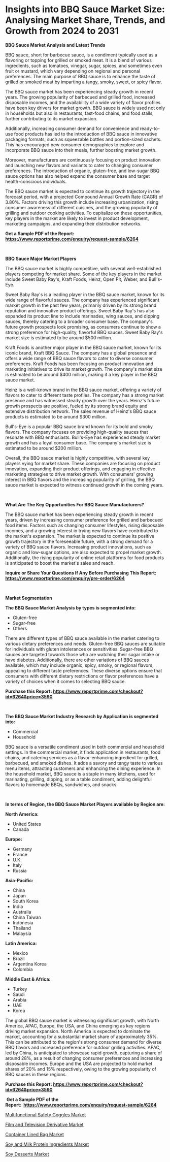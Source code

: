 <p><h1>Insights into BBQ Sauce Market Size: Analysing Market Share, Trends, and Growth from 2024 to 2031</h1></p><p><strong>BBQ Sauce Market Analysis and Latest Trends</strong></p>
<p><p>BBQ sauce, short for barbecue sauce, is a condiment typically used as a flavoring or topping for grilled or smoked meat. It is a blend of various ingredients, such as tomatoes, vinegar, sugar, spices, and sometimes even fruit or mustard, which vary depending on regional and personal preferences. The main purpose of BBQ sauce is to enhance the taste of grilled or smoked meat by imparting a tangy, smoky, sweet, or spicy flavor.</p><p>The BBQ sauce market has been experiencing steady growth in recent years. The growing popularity of barbecued and grilled food, increased disposable incomes, and the availability of a wide variety of flavor profiles have been key drivers for market growth. BBQ sauce is widely used not only in households but also in restaurants, fast-food chains, and food stalls, further contributing to its market expansion.</p><p>Additionally, increasing consumer demand for convenience and ready-to-use food products has led to the introduction of BBQ sauce in innovative packaging formats, such as squeezable bottles and portion-sized sachets. This has encouraged new consumer demographics to explore and incorporate BBQ sauce into their meals, further boosting market growth.</p><p>Moreover, manufacturers are continuously focusing on product innovation and launching new flavors and variants to cater to changing consumer preferences. The introduction of organic, gluten-free, and low-sugar BBQ sauce options has also helped expand the consumer base and target health-conscious individuals.</p><p>The BBQ sauce market is expected to continue its growth trajectory in the forecast period, with a projected Compound Annual Growth Rate (CAGR) of 3.80%. Factors driving this growth include increasing urbanization, rising consumer awareness of different cuisines, and the growing popularity of grilling and outdoor cooking activities. To capitalize on these opportunities, key players in the market are likely to invest in product development, marketing campaigns, and expanding their distribution networks.</p></p>
<p><strong>Get a Sample PDF of the Report:&nbsp; <a href="https://www.reportprime.com/enquiry/request-sample/6264">https://www.reportprime.com/enquiry/request-sample/6264</a></strong></p>
<p>&nbsp;</p>
<p><strong>BBQ Sauce Major Market Players</strong></p>
<p><p>The BBQ sauce market is highly competitive, with several well-established players competing for market share. Some of the key players in the market include Sweet Baby Ray's, Kraft Foods, Heinz, Open Pit, Weber, and Bull's-Eye.</p><p>Sweet Baby Ray's is a leading player in the BBQ sauce market, known for its wide range of flavorful sauces. The company has experienced significant market growth in the past few years, primarily driven by its strong brand reputation and innovative product offerings. Sweet Baby Ray's has also expanded its product line to include marinades, wing sauces, and dipping sauces, thereby catering to a broader consumer base. The company's future growth prospects look promising, as consumers continue to show a strong preference for high-quality, flavorful BBQ sauces. Sweet Baby Ray's market size is estimated to be around $500 million.</p><p>Kraft Foods is another major player in the BBQ sauce market, known for its iconic brand, Kraft BBQ Sauce. The company has a global presence and offers a wide range of BBQ sauce flavors to cater to diverse consumer preferences. Kraft Foods has been focusing on product innovation and marketing initiatives to drive its market growth. The company's market size is estimated to be around $400 million, making it a key player in the BBQ sauce market.</p><p>Heinz is a well-known brand in the BBQ sauce market, offering a variety of flavors to cater to different taste profiles. The company has a strong market presence and has witnessed steady growth over the years. Heinz's future growth prospects are positive, fueled by its strong brand equity and extensive distribution network. The sales revenue of Heinz's BBQ sauce products is estimated to be around $300 million.</p><p>Bull's-Eye is a popular BBQ sauce brand known for its bold and smoky flavors. The company focuses on providing high-quality sauces that resonate with BBQ enthusiasts. Bull's-Eye has experienced steady market growth and has a loyal consumer base. The company's market size is estimated to be around $200 million.</p><p>Overall, the BBQ sauce market is highly competitive, with several key players vying for market share. These companies are focusing on product innovation, expanding their product offerings, and engaging in effective marketing strategies to drive market growth. With consumers' growing interest in BBQ flavors and the increasing popularity of grilling, the BBQ sauce market is expected to witness continued growth in the coming years.</p></p>
<p>&nbsp;</p>
<p><strong>What Are The Key Opportunities For BBQ Sauce Manufacturers?</strong></p>
<p><p>The BBQ sauce market has been experiencing steady growth in recent years, driven by increasing consumer preference for grilled and barbecued food items. Factors such as changing consumer lifestyles, rising disposable incomes, and a growing interest in trying new flavors have contributed to the market's expansion. The market is expected to continue its positive growth trajectory in the foreseeable future, with a strong demand for a variety of BBQ sauce flavors. Increasing product innovations, such as organic and low-sugar options, are also expected to propel market growth. Additionally, the rising popularity of online retail platforms for food products is anticipated to boost the market's sales and reach.</p></p>
<p><strong>Inquire or Share Your Questions If Any Before Purchasing This Report: <a href="https://www.reportprime.com/enquiry/pre-order/6264">https://www.reportprime.com/enquiry/pre-order/6264</a></strong></p>
<p>&nbsp;</p>
<p><strong>Market Segmentation</strong></p>
<p><strong>The BBQ Sauce Market Analysis by types is segmented into:</strong></p>
<p><ul><li>Gluten-free</li><li>Sugar-free</li><li>Others</li></ul></p>
<p><p>There are different types of BBQ sauce available in the market catering to various dietary preferences and needs. Gluten-free BBQ sauces are suitable for individuals with gluten intolerances or sensitivities. Sugar-free BBQ sauces are targeted towards those who are watching their sugar intake or have diabetes. Additionally, there are other variations of BBQ sauces available, which may include organic, spicy, smoky, or regional flavors, appealing to different taste preferences. These diverse options ensure that consumers with different dietary restrictions or flavor preferences have a variety of choices when it comes to selecting BBQ sauce.</p></p>
<p><strong>Purchase this Report:&nbsp;<a href="https://www.reportprime.com/checkout?id=6264&price=3590">https://www.reportprime.com/checkout?id=6264&price=3590</a></strong></p>
<p>&nbsp;</p>
<p><strong>The BBQ Sauce Market Industry Research by Application is segmented into:</strong></p>
<p><ul><li>Commercial</li><li>Household</li></ul></p>
<p><p>BBQ sauce is a versatile condiment used in both commercial and household settings. In the commercial market, it finds application in restaurants, food chains, and catering services as a flavor-enhancing ingredient for grilled, barbecued, and smoked dishes. It adds a savory and tangy taste to various menu items, attracting customers and enhancing the dining experience. In the household market, BBQ sauce is a staple in many kitchens, used for marinating, grilling, dipping, or as a table condiment, adding delightful flavors to homemade BBQs, sandwiches, and snacks.</p></p>
<p>&nbsp;</p>
<p><strong>In terms of Region, the BBQ Sauce Market Players available by Region are:</strong></p>
<p>
    <p> <strong> North America: </strong>
        <ul>
            <li>United States</li>
            <li>Canada</li>
        </ul>
        </p> 
    <p> <strong> Europe: </strong>
        <ul>
            <li>Germany</li>
            <li>France</li>
            <li>U.K.</li>
            <li>Italy</li>
            <li>Russia</li>
        </ul>
        </p> 
    <p> <strong> Asia-Pacific: </strong>
        <ul>
            <li>China</li>
            <li>Japan</li>
            <li>South Korea</li>
            <li>India</li>
            <li>Australia</li>
            <li>China Taiwan</li>
            <li>Indonesia</li>
            <li>Thailand</li>
            <li>Malaysia</li>
        </ul>
        </p> 
    <p> <strong> Latin America: </strong>
        <ul>
            <li>Mexico</li>
            <li>Brazil</li>
            <li>Argentina Korea</li>
            <li>Colombia</li>
        </ul>
        </p> 
    <p> <strong> Middle East & Africa: </strong>
        <ul>
            <li>Turkey</li>
            <li>Saudi</li>
            <li>Arabia</li>
            <li>UAE</li>
            <li>Korea</li>
        </ul>
    </p>
    </p>
<p><p>The global BBQ sauce market is witnessing significant growth, with North America, APAC, Europe, the USA, and China emerging as key regions driving market expansion. North America is expected to dominate the market, accounting for a substantial market share of approximately 35%. This can be attributed to the region's strong consumer demand for diverse BBQ flavors and increased preference for outdoor grilling activities. APAC, led by China, is anticipated to showcase rapid growth, capturing a share of around 28%, as a result of changing consumer preferences and increasing disposable incomes. Europe and the USA are projected to hold market shares of 20% and 15% respectively, owing to the growing popularity of BBQ sauces in these regions.</p></p>
<p><strong>Purchase this Report: <a href="https://www.reportprime.com/checkout?id=6264&price=3590">https://www.reportprime.com/checkout?id=6264&price=3590</a></strong></p>
<p>&nbsp;<strong>Get a Sample PDF of the Report:&nbsp;&nbsp;<a href="https://www.reportprime.com/enquiry/request-sample/6264">https://www.reportprime.com/enquiry/request-sample/6264</a></strong></p>
<p><strong></strong></p>
<p><p><a href="https://www.linkedin.com/pulse/multifunctional-safety-goggles-market-share-amp-new-trends-mihge/">Multifunctional Safety Goggles Market</a></p><p><a href="https://www.linkedin.com/pulse/film-television-derivative-market-share-amp-new-trends-analysis-dnzlc/">Film and Television Derivative Market</a></p><p><a href="https://www.linkedin.com/pulse/container-lined-bag-market-size-share-global-analysis-report-jcqwc/">Container Lined Bag Market</a></p><p><a href="https://github.com/Chiragrp25/Market-Research-Report-List-2/blob/main/soy-and-milk-protein-ingredients-market.md">Soy and Milk Protein Ingredients Market</a></p><p><a href="https://github.com/santosh758595/Market-Research-Report-List-2/blob/main/soy-desserts-market.md">Soy Desserts Market</a></p></p>